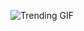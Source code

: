 
<!-- GIF_SECTION -->
![Trending GIF](https://media4.giphy.com/media/v1.Y2lkPThiYjIxNzcyemdyOHBoNG5qdWN6dzZzZjJ4bXM3MnEycm1nazc4dXpqNGRrZWN6aCZlcD12MV9naWZzX3NlYXJjaCZjdD1n/SHjRjbSdzjhWrT6RDR/giphy.gif)
<!-- END_GIF_SECTION -->
